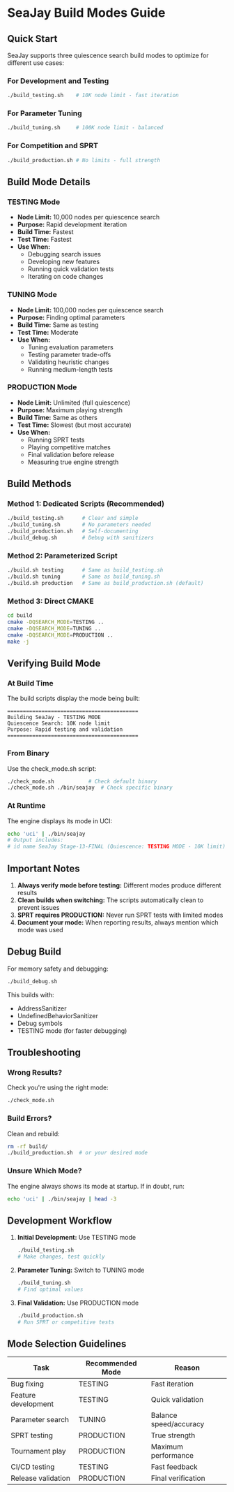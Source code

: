 # SeaJay Build Modes Guide

## Quick Start

SeaJay supports three quiescence search build modes to optimize for different use cases:

### For Development and Testing
```bash
./build_testing.sh    # 10K node limit - fast iteration
```

### For Parameter Tuning
```bash
./build_tuning.sh     # 100K node limit - balanced
```

### For Competition and SPRT
```bash
./build_production.sh # No limits - full strength
```

## Build Mode Details

### TESTING Mode
- **Node Limit:** 10,000 nodes per quiescence search
- **Purpose:** Rapid development iteration
- **Build Time:** Fastest
- **Test Time:** Fastest
- **Use When:**
  - Debugging search issues
  - Developing new features
  - Running quick validation tests
  - Iterating on code changes

### TUNING Mode
- **Node Limit:** 100,000 nodes per quiescence search
- **Purpose:** Finding optimal parameters
- **Build Time:** Same as testing
- **Test Time:** Moderate
- **Use When:**
  - Tuning evaluation parameters
  - Testing parameter trade-offs
  - Validating heuristic changes
  - Running medium-length tests

### PRODUCTION Mode
- **Node Limit:** Unlimited (full quiescence)
- **Purpose:** Maximum playing strength
- **Build Time:** Same as others
- **Test Time:** Slowest (but most accurate)
- **Use When:**
  - Running SPRT tests
  - Playing competitive matches
  - Final validation before release
  - Measuring true engine strength

## Build Methods

### Method 1: Dedicated Scripts (Recommended)
```bash
./build_testing.sh      # Clear and simple
./build_tuning.sh       # No parameters needed
./build_production.sh   # Self-documenting
./build_debug.sh        # Debug with sanitizers
```

### Method 2: Parameterized Script
```bash
./build.sh testing      # Same as build_testing.sh
./build.sh tuning       # Same as build_tuning.sh
./build.sh production   # Same as build_production.sh (default)
```

### Method 3: Direct CMAKE
```bash
cd build
cmake -DQSEARCH_MODE=TESTING ..
cmake -DQSEARCH_MODE=TUNING ..
cmake -DQSEARCH_MODE=PRODUCTION ..
make -j
```

## Verifying Build Mode

### At Build Time
The build scripts display the mode being built:
```
==========================================
Building SeaJay - TESTING MODE
Quiescence Search: 10K node limit
Purpose: Rapid testing and validation
==========================================
```

### From Binary
Use the check_mode.sh script:
```bash
./check_mode.sh           # Check default binary
./check_mode.sh ./bin/seajay  # Check specific binary
```

### At Runtime
The engine displays its mode in UCI:
```bash
echo 'uci' | ./bin/seajay
# Output includes:
# id name SeaJay Stage-13-FINAL (Quiescence: TESTING MODE - 10K limit)
```

## Important Notes

1. **Always verify mode before testing:** Different modes produce different results
2. **Clean builds when switching:** The scripts automatically clean to prevent issues
3. **SPRT requires PRODUCTION:** Never run SPRT tests with limited modes
4. **Document your mode:** When reporting results, always mention which mode was used

## Debug Build

For memory safety and debugging:
```bash
./build_debug.sh
```

This builds with:
- AddressSanitizer
- UndefinedBehaviorSanitizer
- Debug symbols
- TESTING mode (for faster debugging)

## Troubleshooting

### Wrong Results?
Check you're using the right mode:
```bash
./check_mode.sh
```

### Build Errors?
Clean and rebuild:
```bash
rm -rf build/
./build_production.sh  # or your desired mode
```

### Unsure Which Mode?
The engine always shows its mode at startup. If in doubt, run:
```bash
echo 'uci' | ./bin/seajay | head -3
```

## Development Workflow

1. **Initial Development:** Use TESTING mode
   ```bash
   ./build_testing.sh
   # Make changes, test quickly
   ```

2. **Parameter Tuning:** Switch to TUNING mode
   ```bash
   ./build_tuning.sh
   # Find optimal values
   ```

3. **Final Validation:** Use PRODUCTION mode
   ```bash
   ./build_production.sh
   # Run SPRT or competitive tests
   ```

## Mode Selection Guidelines

| Task | Recommended Mode | Reason |
|------|-----------------|---------|
| Bug fixing | TESTING | Fast iteration |
| Feature development | TESTING | Quick validation |
| Parameter search | TUNING | Balance speed/accuracy |
| SPRT testing | PRODUCTION | True strength |
| Tournament play | PRODUCTION | Maximum performance |
| CI/CD testing | TESTING | Fast feedback |
| Release validation | PRODUCTION | Final verification |